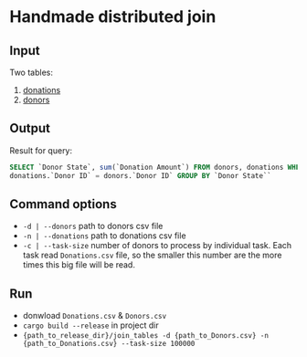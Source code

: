 # Handmade distributed join

## Input

Two tables:
1. [donations](https://www.kaggle.com/hanselhansel/donorschoose?select=Donations.csv)
2. [donors](https://www.kaggle.com/hanselhansel/donorschoose?select=Donors.csv)

## Output

Result for query:
```sql
SELECT `Donor State`, sum(`Donation Amount`) FROM donors, donations WHERE
donations.`Donor ID` = donors.`Donor ID` GROUP BY `Donor State``
```

## Command options

- `-d | --donors` path to donors csv file
- `-n | --donations` path to donations csv file
- `-c | --task-size` number of donors to process by individual task. Each task read `Donations.csv` file, so the smaller this number are the more times this big file will be read.

## Run

- donwload `Donations.csv` & `Donors.csv`
- `cargo build --release` in project dir
- `{path_to_release_dir}/join_tables -d {path_to_Donors.csv} -n {path_to_Donations.csv} --task-size 100000`
